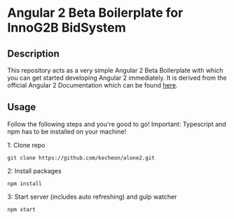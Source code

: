 # Angular 2 Beta Boilerplate for InnoG2B BidSystem

## Description
This repository acts as a very simple Angular 2 Beta Boilerplate with which you can get started developing Angular 2 immediately.
It is derived from the official Angular 2 Documentation which can be found [here](https://angular.io/docs/ts/latest/quickstart.html).
## Usage
Follow the following steps and you're good to go! Important: Typescript and npm has to be installed on your machine!

1: Clone repo
```
git clone https://github.com/kecheon/alone2.git
```
2: Install packages
```
npm install
```
3: Start server (includes auto refreshing) and gulp watcher
```
npm start
```
